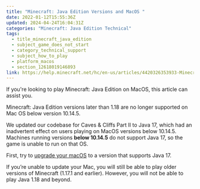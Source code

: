 ```yaml
---
title: "Minecraft: Java Edition Versions and MacOS "
date: 2022-01-12T15:55:36Z
updated: 2024-04-24T16:04:31Z
categories: "Minecraft: Java Edition Technical"
tags:
  - title_minecraft_java_edition
  - subject_game_does_not_start
  - category_technical_support
  - subject_how_to_play
  - platform_macos
  - section_12618019146893
link: https://help.minecraft.net/hc/en-us/articles/4420326353933-Minecraft-Java-Edition-Versions-and-MacOS
---
```


If you're looking to play Minecraft: Java Edition on MacOS, this article can assist you.

Minecraft: Java Edition versions later than 1.18 are no longer supported on Mac OS below version 10.14.5.

We updated our codebase for Caves & Cliffs Part II to Java 17, which had an inadvertent effect on users playing on MacOS versions below 10.14.5. Machines running versions **below 10.14.5** do not support Java 17, so the game is unable to run on that OS. 

First, try to [upgrade your macOS](https://support.apple.com/HT201541) to a version that supports Java 17. 

If you’re unable to update your Mac, you will still be able to play older versions of Minecraft (1.17.1 and earlier). However, you will not be able to play Java 1.18 and beyond.
